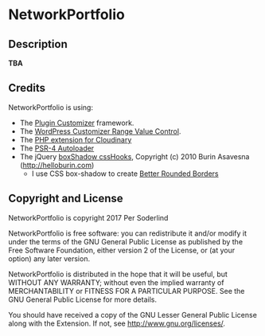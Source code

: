 # NetworkPortfolio


## Description

**TBA**

## Credits
NetworkPortfolio is using:
- The [Plugin Customizer](https://github.com/soderlind/plugin-customizer) framework.
- The [WordPress Customizer Range Value Control](https://github.com/soderlind/class-customizer-range-value-control).
- The [PHP extension for Cloudinary](https://github.com/cloudinary/cloudinary_php)
- The [PSR-4 Autoloader](https://github.com/php-fig/fig-standards/blob/master/accepted/PSR-4-autoloader-examples.md#class-example)
- The jQuery [boxShadow cssHooks](https://github.com/brandonaaron/jquery-cssHooks/blob/master/boxshadow.js), Copyright (c) 2010 Burin Asavesna (http://helloburin.com)
    - I use CSS box-shadow to create [Better Rounded Borders](http://blog.teamtreehouse.com/css-tip-better-rounded-borders)


## Copyright and License

NetworkPortfolio is copyright 2017 Per Soderlind

NetworkPortfolio is free software: you can redistribute it and/or modify it under the terms of the GNU General Public License as published by the Free Software Foundation, either version 2 of the License, or (at your option) any later version.

NetworkPortfolio is distributed in the hope that it will be useful, but WITHOUT ANY WARRANTY; without even the implied warranty of MERCHANTABILITY or FITNESS FOR A PARTICULAR PURPOSE. See the GNU General Public License for more details.

You should have received a copy of the GNU Lesser General Public License along with the Extension. If not, see http://www.gnu.org/licenses/.
